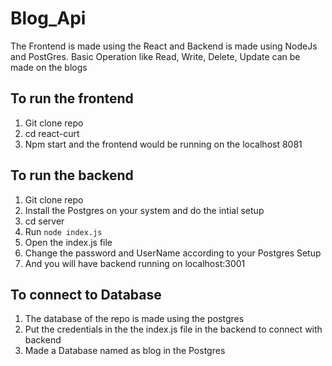 # Blog_Api
The Frontend is made using the React and Backend is made using NodeJs and PostGres. Basic Operation like Read, Write, Delete, Update can be made on the blogs

## To run the frontend
1. Git clone repo
2. cd react-curt 
3. Npm start and the frontend would be running on the localhost 8081

## To run the backend
1. Git clone repo
2. Install the Postgres on your system and do the intial setup
3. cd server
4. Run `node index.js`
5. Open the index.js file
6. Change the password and UserName according to your Postgres Setup
7. And you will have backend running on localhost:3001


## To connect to Database
1. The database of the repo is made using the postgres
2. Put the credentials in the the index.js file in the backend to connect with backend
3. Made a Database named as blog in the Postgres

